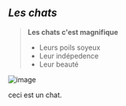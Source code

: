 ## *Les chats*

> **Les chats c'est magnifique**
> - Leurs poils soyeux
> - Leur indépedence
> - Leur beauté

![image](https://github.com/user-attachments/assets/25b097cf-42ce-4824-b34a-ce4335bd48d5)

ceci est un chat. 


